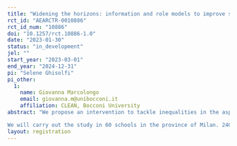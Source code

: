 ```yaml
---
title: "Widening the horizons: information and role models to improve student’s outcomes."
rct_id: "AEARCTR-0010886"
rct_id_num: "10886"
doi: "10.1257/rct.10886-1.0"
date: "2023-01-30"
status: "in_development"
jel: ""
start_year: "2023-03-01"
end_year: "2024-12-31"
pi: "Selene Ghisolfi"
pi_other:
  1:
    name: Giovanna Marcolongo
    email: giovanna.m@unibocconi.it
    affiliation: CLEAN, Bocconi University
abstract: "We propose an intervention to tackle inequalities in the aspirations of children in eight grade in the city of Milan. Our goal is to affect children’s career prospects by making them more aware of the career paths they can pursue, how to pursue them, and of their probability of success, breaking the self-fulfilling low beliefs in aspirations that may cause aspiration traps (Ray, 2006). What is the most effective way to achieve this goal? Is it providing “examples of success” so that students can visualize themselves achieving success or simply providing (missing) information on the steps necessary to achieve a professional role? We tackle this question proposing two alternative treatments. In the first, children meet a panel of role models who share the same socio-economic background (they lived in the same neighbourhood or attended the same school), completed education successfully and gained a fulfilling job. We expect children to identify with the role model, understand the choices they have made and possibly consider this carrier for their future. To test if the “value added” of the role model is merely the delivery of new information we propose an alternative treatment, where classes meet a “career expert” providing students with information on the steps required to achieve a job. The information provided by the two treatments will be as similar as possible.
We will carry out the study in 60 schools in the province of Milan. 240 eight-grade classes will be assigned either to host a career-day (treatment) or to host an earth-day (control) or no event. Classes assigned to the career day may receive a panel of role model (identification treatment) or a career expert (information treatment). The control group will take part in a debate on the consequences of global warming led by an enumerator. All the students will have the chance to interact by asking questions. 10 schools will be assigned to host no event, to estimate potential spillovers between treated and control classes in treated schools. To assess the impact of the intervention we will merge insights from the economics and psychology of education literature. We will track the school grade, school choice and performance in standardized test scores of students in the treated and control groups and collect self-reported aspirations using surveys, open-ended interviews and essays created by the students and use regression analysis and content analysis."
layout: registration
---
```



